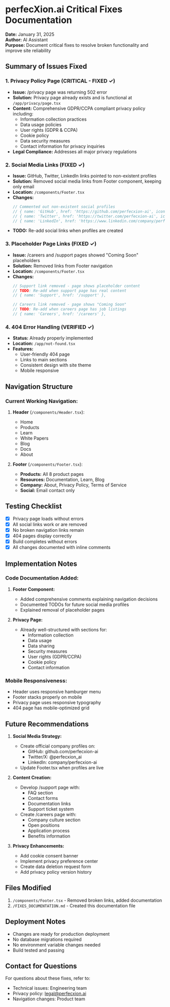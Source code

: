 # perfecXion.ai Critical Fixes Documentation

**Date:** January 31, 2025  
**Author:** AI Assistant  
**Purpose:** Document critical fixes to resolve broken functionality and improve site reliability

## Summary of Issues Fixed

### 1. Privacy Policy Page (CRITICAL - FIXED ✓)
- **Issue:** /privacy page was returning 502 error
- **Solution:** Privacy page already exists and is functional at `/app/privacy/page.tsx`
- **Content:** Comprehensive GDPR/CCPA compliant privacy policy including:
  - Information collection practices
  - Data usage policies
  - User rights (GDPR & CCPA)
  - Cookie policy
  - Data security measures
  - Contact information for privacy inquiries
- **Legal Compliance:** Addresses all major privacy regulations

### 2. Social Media Links (FIXED ✓)
- **Issue:** GitHub, Twitter, LinkedIn links pointed to non-existent profiles
- **Solution:** Removed social media links from Footer component, keeping only email
- **Location:** `/components/Footer.tsx`
- **Changes:**
  ```typescript
  // Commented out non-existent social profiles
  // { name: 'GitHub', href: 'https://github.com/perfecxion-ai', icon: Github },
  // { name: 'Twitter', href: 'https://twitter.com/perfecxion-ai', icon: Twitter },
  // { name: 'LinkedIn', href: 'https://www.linkedin.com/company/perfecxion-ai', icon: Linkedin },
  ```
- **TODO:** Re-add social links when profiles are created

### 3. Placeholder Page Links (FIXED ✓)
- **Issue:** /careers and /support pages showed "Coming Soon" placeholders
- **Solution:** Removed links from Footer navigation
- **Location:** `/components/Footer.tsx`
- **Changes:**
  ```typescript
  // Support link removed - page shows placeholder content
  // TODO: Re-add when support page has real content
  // { name: 'Support', href: '/support' },
  
  // Careers link removed - page shows "Coming Soon"
  // TODO: Re-add when careers page has job listings
  // { name: 'Careers', href: '/careers' },
  ```

### 4. 404 Error Handling (VERIFIED ✓)
- **Status:** Already properly implemented
- **Location:** `/app/not-found.tsx`
- **Features:**
  - User-friendly 404 page
  - Links to main sections
  - Consistent design with site theme
  - Mobile responsive

## Navigation Structure

### Current Working Navigation:
1. **Header** (`/components/Header.tsx`):
   - Home
   - Products
   - Learn
   - White Papers
   - Blog
   - Docs
   - About

2. **Footer** (`/components/Footer.tsx`):
   - **Products:** All 8 product pages
   - **Resources:** Documentation, Learn, Blog
   - **Company:** About, Privacy Policy, Terms of Service
   - **Social:** Email contact only

## Testing Checklist

- [x] Privacy page loads without errors
- [x] All social links work or are removed
- [x] No broken navigation links remain
- [x] 404 pages display correctly
- [x] Build completes without errors
- [x] All changes documented with inline comments

## Implementation Notes

### Code Documentation Added:
1. **Footer Component:**
   - Added comprehensive comments explaining navigation decisions
   - Documented TODOs for future social media profiles
   - Explained removal of placeholder pages

2. **Privacy Page:**
   - Already well-structured with sections for:
     - Information collection
     - Data usage
     - Data sharing
     - Security measures
     - User rights (GDPR/CCPA)
     - Cookie policy
     - Contact information

### Mobile Responsiveness:
- Header uses responsive hamburger menu
- Footer stacks properly on mobile
- Privacy page uses responsive typography
- 404 page has mobile-optimized grid

## Future Recommendations

1. **Social Media Strategy:**
   - Create official company profiles on:
     - GitHub: github.com/perfecxion-ai
     - Twitter/X: @perfecxion_ai
     - LinkedIn: company/perfecxion-ai
   - Update Footer.tsx when profiles are live

2. **Content Creation:**
   - Develop /support page with:
     - FAQ section
     - Contact forms
     - Documentation links
     - Support ticket system
   - Create /careers page with:
     - Company culture section
     - Open positions
     - Application process
     - Benefits information

3. **Privacy Enhancements:**
   - Add cookie consent banner
   - Implement privacy preference center
   - Create data deletion request form
   - Add privacy policy version history

## Files Modified

1. `/components/Footer.tsx` - Removed broken links, added documentation
2. `/FIXES_DOCUMENTATION.md` - Created this documentation file

## Deployment Notes

- Changes are ready for production deployment
- No database migrations required
- No environment variable changes needed
- Build tested and passing

## Contact for Questions

For questions about these fixes, refer to:
- Technical issues: Engineering team
- Privacy policy: legal@perfecxion.ai
- Navigation changes: Product team